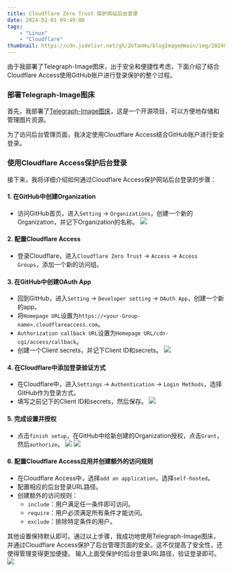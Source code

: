 ```yaml
---
title: Cloudflare Zero Trust 保护网站后台登录
date: 2024-02-01 09:49:00
tags:
    - "Linux"
    - "Cloudflare"
thumbnail: https://cdn.jsdelivr.net/gh/ZefanHu/blogImage@main/img/20240201100608.png
---
```


由于我部署了Telegraph-Image图床，出于安全和便捷性考虑，下面介绍了结合Cloudflare Access使用GitHub账户进行登录保护的整个过程。

### 部署Telegraph-Image图床

首先，我部署了[Telegraph-Image图床](https://github.com/cf-pages/Telegraph-Image)，这是一个开源项目，可以方便地存储和管理图片资源。

为了访问后台管理页面，我决定使用Cloudflare Access结合GitHub账户进行安全登录。

### 使用Cloudflare Access保护后台登录

接下来，我将详细介绍如何通过Cloudflare Access保护网站后台登录的步骤：

#### 1. 在GitHub中创建Organization

- 访问GitHub首页，进入`Setting` -> `Organizations`，创建一个新的Organization，并记下Organization的名称。
![](https://cdn.jsdelivr.net/gh/ZefanHu/blogImage@main/img/20240201130600.png)

#### 2. 配置Cloudflare Access

- 登录Cloudflare，进入`Cloudflare Zero Trust` -> `Access` -> `Access Groups`，添加一个新的访问组。

#### 3. 在GitHub中创建OAuth App

- 回到GitHub，进入`Setting` -> `Developer setting` -> `OAuth App`，创建一个新的app。
- 将`Homepage URL`设置为`https://<your-Group-name>.cloudflareaccess.com`。
- `Authorization callback URL`设置为`Homepage URL/cdn-cgi/access/callback`。
- 创建一个Client secrets，并记下Client ID和secrets。
![](https://cdn.jsdelivr.net/gh/ZefanHu/blogImage@main/img/20240201102552.png)

#### 4. 在Cloudflare中添加登录验证方式

- 在Cloudflare中，进入`Settings` -> `Authentication` -> `Login Methods`，选择GitHub作为登录方式。
- 填写之前记下的Client ID和secrets，然后保存。
![](https://cdn.jsdelivr.net/gh/ZefanHu/blogImage@main/img/20240201104326.png)

#### 5. 完成设置并授权

- 点击`finish setup`，在GitHub中给新创建的Organization授权，点击`Grant`，然后`authorize`。
![](https://cdn.jsdelivr.net/gh/ZefanHu/blogImage@main/img/20240201131801.png)
![](https://cdn.jsdelivr.net/gh/ZefanHu/blogImage@main/img/20240201131832.png)

#### 6. 配置Cloudflare Access应用并创建额外的访问规则

- 在Cloudflare Access中，选择`add an application`，选择`self-hosted`。
- 配置相应的后台登录URL路径。
- 创建额外的访问规则：
  - `include`：用户满足任一条件即可访问。
  - `require`：用户必须满足所有条件才能访问。
  - `exclude`：排除特定条件的用户。

其他设置保持默认即可。通过以上步骤，我成功地使用Telegraph-Image图床，并通过Cloudflare Access保护了后台管理页面的安全。这不仅提高了安全性，还使得管理变得更加便捷。
输入上面受保护的后台登录URL路径，验证登录即可。
![](https://cdn.jsdelivr.net/gh/ZefanHu/blogImage@main/img/20240201131350.png)
